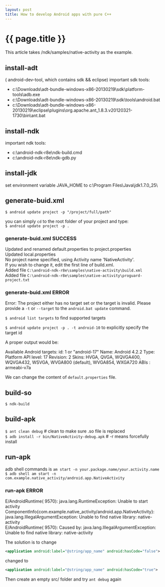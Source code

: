 ```yaml
---
layout: post
title: How to develop Android apps with pure C++
---
```


{{ page.title }}
================

This article takes /ndk/samples/native-activity as the example.

## install-adt
( android-dev-tool, which contains sdk && eclipse)
important sdk tools:

* c:\Downloads\adt-bundle-windows-x86-20130219\sdk\platform-tools\adb.exe
* c:\Downloads\adt-bundle-windows-x86-20130219\sdk\tools\android.bat
* c:\Downloads\adt-bundle-windows-x86-20130219\eclipse\plugins\org.apache.ant_1.8.3.v20120321-1730\bin\ant.bat


## install-ndk
important ndk tools:

* c:\android-ndk-r8e\ndk-build.cmd
* c:\android-ndk-r8e\ndk-gdb.py
 
 
## install-jdk
set environment variable JAVA_HOME to c:\Program Files\Java\jdk1.7.0_25\
 
 
## generate-buid.xml
`$ android update project -p "/project/full/path"`

you can simply `cd` to the root folder of your project and type:   
`$ android update project -p .`

### generate-buid.xml SUCCESS

>
Updated and renamed default.properties to project.properties   
Updated local.properties   
No project name specified, using Activity name 'NativeActivity'.   
If you wish to change it, edit the first line of build.xml.   
Added file `C:\android-ndk-r8e\samples\native-activity\build.xml`   
Added file `C:\android-ndk-r8e\samples\native-activity\proguard-project.txt`   


### generate-buid.xml ERROR

>
Error: The project either has no target set or the target is invalid.
Please provide a `-t` or `--target` to the `android.bat update` command.

`$ android list targets` to find supported targets 

`$ android update project -p . -t android-10` to explicitly specify the target id

A proper output would be:

>
Available Android targets:
id: 1 or "android-17"
     Name: Android 4.2.2
     Type: Platform
     API level: 17
     Revision: 2
     Skins: HVGA, QVGA, WQVGA400, WQVGA432, WSVGA, WVGA800 (default), WVGA854, WXGA720
     ABIs : armeabi-v7a


We can change the content of `default.properties` file.


## build-so
`$ ndk-build`


## build-apk
`$ ant clean debug` # clean to make sure .so file is replaced   
`$ adb install -r bin/NativeActivity-debug.apk` # -r means forcefully install


## run-apk
adb shell commands is `am start -n your.package.name/your.activity.name`   
`$ adb shell am start -n com.example.native_activity/android.app.NativeActivity`   

### run-apk ERROR

>
E/AndroidRuntime( 9570): java.lang.RuntimeException: Unable to start activity ComponentInfo{com.example.native_activity/android.app.NativeActivity}: java.lang.IllegalArgumentException: Unable to find native library: native-activity   
E/AndroidRuntime( 9570): Caused by: java.lang.IllegalArgumentException: Unable to find native library: native-activity

The solution is to change 

```XML
<application android:label="@string/app_name" android:hasCode="false">
```

changed to

```XML
<application android:label="@string/app_name" android:hasCode="true">
```

Then create an empty src/ folder and try `ant debug` again
